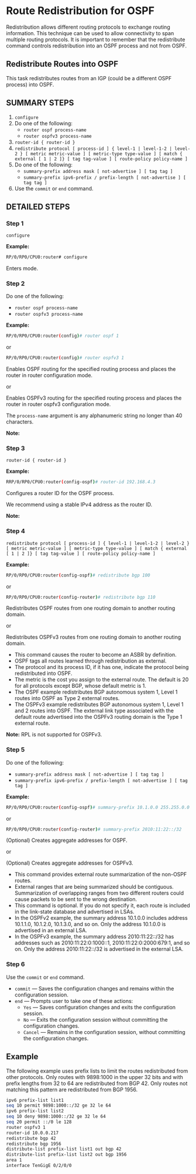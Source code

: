 # Route Redistribution for OSPF

Redistribution allows different routing protocols to exchange routing information. This technique can be used to allow connectivity to span multiple routing protocols. It is important to remember that the redistribute command controls redistribution into an OSPF process and not from OSPF.

## Redistribute Routes into OSPF

This task redistributes routes from an IGP (could be a different OSPF process) into OSPF.

## SUMMARY STEPS

1. `configure`
2. Do one of the following:
   - `router ospf process-name`
   - `router ospfv3 process-name`
3. `router-id { router-id }`
4. `redistribute protocol [ process-id ] { level-1 | level-1-2 | level-2 } [ metric metric-value ] [ metric-type type-value ] [ match { external [ 1 | 2 ]} [ tag tag-value ] [ route-policy policy-name ]`
5. Do one of the following:
   - `summary-prefix address mask [ not-advertise ] [ tag tag ]`
   - `summary-prefix ipv6-prefix / prefix-length [ not-advertise ] [ tag tag ]`
6. Use the `commit` or `end` command.

## DETAILED STEPS

### Step 1

`configure`

**Example:**

```bash
RP/0/RP0/CPU0:router# configure
```

Enters mode.

### Step 2

Do one of the following:
- `router ospf process-name`
- `router ospfv3 process-name`

**Example:**

```bash
RP/0/RP0/CPU0:router(config)# router ospf 1
```

or

```bash
RP/0/RP0/CPU0:router(config)# router ospfv3 1
```

Enables OSPF routing for the specified routing process and places the router in router configuration mode.

or

Enables OSPFv3 routing for the specified routing process and places the router in router ospfv3 configuration mode.

The `process-name` argument is any alphanumeric string no longer than 40 characters.

**Note:**

### Step 3

`router-id { router-id }`

**Example:**

```bash
RRP/0/RP0/CPU0:router(config-ospf)# router-id 192.168.4.3
```

Configures a router ID for the OSPF process.

We recommend using a stable IPv4 address as the router ID.

**Note:**

### Step 4

`redistribute protocol [ process-id ] { level-1 | level-1-2 | level-2 } [ metric metric-value ] [ metric-type type-value ] [ match { external [ 1 | 2 ]} [ tag tag-value ] [ route-policy policy-name ]`

**Example:**

```bash
RP/0/RP0/CPU0:router(config-ospf)# redistribute bgp 100
```

or

```bash
RP/0/RP0/CPU0:router(config-router)# redistribute bgp 110
```

Redistributes OSPF routes from one routing domain to another routing domain.

or

Redistributes OSPFv3 routes from one routing domain to another routing domain.

- This command causes the router to become an ASBR by definition.
- OSPF tags all routes learned through redistribution as external.
- The protocol and its process ID, if it has one, indicate the protocol being redistributed into OSPF.
- The metric is the cost you assign to the external route. The default is 20 for all protocols except BGP, whose default metric is 1.
- The OSPF example redistributes BGP autonomous system 1, Level 1 routes into OSPF as Type 2 external routes.
- The OSPFv3 example redistributes BGP autonomous system 1, Level 1 and 2 routes into OSPF. The external link type associated with the default route advertised into the OSPFv3 routing domain is the Type 1 external route.

**Note:** RPL is not supported for OSPFv3.

### Step 5

Do one of the following:
- `summary-prefix address mask [ not-advertise ] [ tag tag ]`
- `summary-prefix ipv6-prefix / prefix-length [ not-advertise ] [ tag tag ]`

**Example:**

```bash
RP/0/RP0/CPU0:router(config-ospf)# summary-prefix 10.1.0.0 255.255.0.0
```

or

```bash
RP/0/RP0/CPU0:router(config-router)# summary-prefix 2010:11:22::/32
```

(Optional) Creates aggregate addresses for OSPF.

or

(Optional) Creates aggregate addresses for OSPFv3.

- This command provides external route summarization of the non-OSPF routes.
- External ranges that are being summarized should be contiguous. Summarization of overlapping ranges from two different routers could cause packets to be sent to the wrong destination.
- This command is optional. If you do not specify it, each route is included in the link-state database and advertised in LSAs.
- In the OSPFv2 example, the summary address 10.1.0.0 includes address 10.1.1.0, 10.1.2.0, 10.1.3.0, and so on. Only the address 10.1.0.0 is advertised in an external LSA.
- In the OSPFv3 example, the summary address 2010:11:22::/32 has addresses such as 2010:11:22:0:1000::1, 2010:11:22:0:2000:679:1, and so on. Only the address 2010:11:22::/32 is advertised in the external LSA.

### Step 6

Use the `commit` or `end` command.

- `commit` — Saves the configuration changes and remains within the configuration session.
- `end` — Prompts user to take one of these actions:
  - `Yes` — Saves configuration changes and exits the configuration session.
  - `No` — Exits the configuration session without committing the configuration changes.
  - `Cancel` — Remains in the configuration session, without committing the configuration changes.

## Example

The following example uses prefix lists to limit the routes redistributed from other protocols. Only routes with 9898:1000 in the upper 32 bits and with prefix lengths from 32 to 64 are redistributed from BGP 42. Only routes not matching this pattern are redistributed from BGP 1956.

```bash
ipv6 prefix-list list1
seq 10 permit 9898:1000::/32 ge 32 le 64
ipv6 prefix-list list2
seq 10 deny 9898:1000::/32 ge 32 le 64
seq 20 permit ::/0 le 128
router ospfv3 1
router-id 10.0.0.217
redistribute bgp 42
redistribute bgp 1956
distribute-list prefix-list list1 out bgp 42
distribute-list prefix-list list2 out bgp 1956
area 1
interface TenGigE 0/2/0/0
```